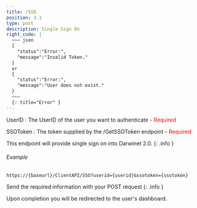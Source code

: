 ```yaml
---
title: /SSO
position: 3.1
type: post
description: Single Sign On
right_code: |
  ~~~ json
  {
    "status":"Error:",
    "message":"Invalid Token."
  }
  or
  {
    "status":"Error:",
    "message":"User does not exist."
  }
  ~~~
  {: title="Error" }
---
```

UserID
: The UserID of the user you want to authenticate - <span style="color: red">Required</span>

SSOToken
: The token supplied by the /GetSSOToken endpoint - <span style="color: red">Required</span>

This endpoint will provide single sign on into Darwinet 2.0.
{: .info }

###### Example

```
https://{baseurl}/ClientAPI/SSO?userid={userid}&ssotoken={ssotoken}
```
Send the required information with your POST request
{: .info }

Upon completion you will be redirected to the user's dashboard.
